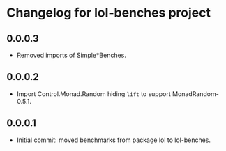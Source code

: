 Changelog for lol-benches project
================================

0.0.0.3
-----
 * Removed imports of Simple*Benches.

0.0.0.2
-----
 * Import Control.Monad.Random hiding `lift` to support MonadRandom-0.5.1.

0.0.0.1
-----
 * Initial commit: moved benchmarks from package lol to lol-benches.